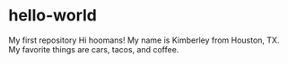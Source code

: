 # hello-world
My first repository 
Hi hoomans! My name is Kimberley from Houston, TX.  My favorite things are cars, tacos, and coffee.
